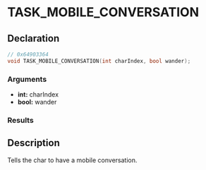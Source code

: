 # TASK_MOBILE_CONVERSATION

## Declaration
```cpp
// 0x64903364
void TASK_MOBILE_CONVERSATION(int charIndex, bool wander);
```

### Arguments
- **int:** charIndex
- **bool:** wander

### Results

## Description
Tells the char to have a mobile conversation.